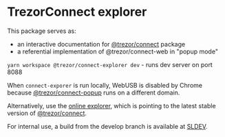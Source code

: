 # TrezorConnect explorer

This package serves as:

-   an interactive documentation for [@trezor/connect](../connect) package
-   a referential implementation of @trezor/connect-web in "popup mode"

`yarn workspace @trezor/connect-explorer dev` - runs dev server on port 8088

When `connect-exporer` is run locally, WebUSB is disabled by Chrome because [@trezor/connect-popup](../connect-popup) runs on a different domain.

Alternatively, use the [online explorer](https://trezor.github.io/connect-explorer/), which is pointing to the latest stable version of [@trezor/connect](../connect).

For internal use, a build from the develop branch is available at [SLDEV](https://suite.corp.sldev.cz/connect-explorer/develop).
